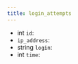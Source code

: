 ```yaml
---
title: login_attempts  
---
```


- <span class="type">int</span>  <span class="v-identifier">`id`</span>:
- <span class="type"></span>  <span class="v-identifier">`ip_address`</span>:
- <span class="type">string</span>  <span class="v-identifier">`login`</span>:
- <span class="type">int</span>  <span class="v-identifier">`time`</span>:
